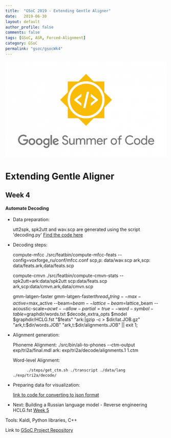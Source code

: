 ```yaml
---
title:  "GSoC 2019 - Extending Gentle Aligner"
date:   2019-06-30
layout: default
author_profile: false
comments: false
tags: [GSoC, ASR, Forced-Alignment]
category: GSoC
permalink: "gsoc/gsocWk4"
---
```


![GSoC](/icons/GSoC.png)

<h1> Extending Gentle Aligner </h1>
<h2> Week 4 </h2>
<h4> Automate Decoding  </h4>

* Data preparation:

    utt2spk, spk2utt and wav.scp are generated using the script 'decoding.py'
    [Find the code here]((https://github.com/shreya2111/gentle-labs/tree/master/v1/scripts))

* Decoding steps:

    compute-mfcc
            ./src/featbin/compute-mfcc-feats --config=voxforge_ru/conf/mfcc.conf scp,p: data/wav.scp ark,scp: data/feats.ark,data/feats.scp
    
    compute-cmvn
            ./src/featbin/compute-cmvn-stats --spk2utt=ark:data/spk2utt scp:data/feats.scp ark,scp:data/cmvn.ark,data/cmvn.scp

    gmm-latgen-faster
            gmm-latgen-faster$thread_string --max-active=$max_active --beam=$beam --lattice-beam=$lattice_beam --acoustic-scale=$acwt 
            --allow-partial=true --word-symbol-table=$graphdir/words.txt $decode_extra_opts $model $graphdir/HCLG.fst "$feats" "ark:|gzip -c > 
            $dir/lat.JOB.gz" "ark,t:$dir/words.JOB" "ark,t:$dir/alignments.JOB" || exit 1;

* Alignment generation: 

    Phoneme Alignment:
            ./src/bin/ali-to-phones --ctm-output exp/tri2a/final.mdl ark: exp/tri2a/decode/alignments.1 1.ctm

    Word-level Alignment:

            ./steps/get_ctm.sh ./transcript ./data/lang ./exp/tri2a/decode/

* Preparing data for visualization:

    [link to code for converting to json format](https://github.com/shreya2111/gentle-labs/tree/master/v1/scripts)

* Next: Building a Russian language model - Reverse engineering HCLG.fst [Week 5](https://shreya2111.github.io/gsoc/gsocWk5)

Tools:
Kaldi, Python libraries, C++


Link to [GSoC Project Repository](https://github.com/shreya2111/Gentle-Aligner-Extension)
 
